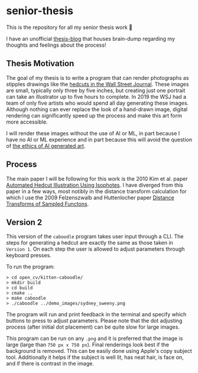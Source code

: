 # senior-thesis

This is the repository for all my senior thesis work :cowboy_hat_face:

I have an unofficial [thesis-blog](https://github.com/AriaKillebrewBruehl/senior-thesis/blob/main/thesis-blog.md) that houses brain-dump regarding my thoughts and feelings about the process!

## Thesis Motivation

The goal of my thesis is to write a program that can render photographs as stipples drawings like the [hedcuts in the Wall Street Journal](https://www.wsj.com/articles/whats-in-a-hedcut-depends-how-its-made-11576537243). These images are small, typically only three by five inches, but creating just one portrait can take an illustrator up to five hours to complete. In 2019 the WSJ had a team of only five artists who would spend all day generating these images. Although nothing can ever replace the look of a hand-drawn image, digital rendering can significantly speed up the process and make this art form more accessible.

I will render these images without the use of AI or ML, in part because I have no AI or ML experience and in part because this will avoid the question of [the ethics of AI generated art](https://jamiearpinricci.medium.com/the-ethics-of-ai-generated-art-57fb04b71646).

## Process

The main paper I will be following for this work is the 2010 Kim et al. paper [Automated Hedcut Illustration Using Isophotes](https://link.springer.com/chapter/10.1007/978-3-642-13544-6_17). I have diverged from this paper in a few ways, most notibly in the distance transform calculation for which I use the 2009 Felzenszwalb and Huttenlocher paper [Distance Transforms of Sampled Functons](https://cs.brown.edu/people/pfelzens/papers/dt-final.pdf).

## Version 2

This version of the `caboodle` program takes user input through a CLI. The steps for generating a hedcut are exactly the same as those taken in `Version 1`. On each step the user is allowed to adjust parameters through keyboard presses.

To run the program:

    > cd open_cv/kitten-caboodle/
    > mkdir build
    > cd build
    > cmake ..
    > make caboodle
    > ./caboodle ../demo_images/sydney_sweeny.png

The program will run and print feedback in the terminal and specify which buttons to press to adjust parameters. Please note that the dot adjusting process (after initial dot placement) can be quite slow for large images.

This program can be run on any `.png` and it is preferred that the image is large (large than `750 px x 750 px`). Final renderings look best if the background is removed. This can be easily done using Apple's copy subject tool. Additionally it helps if the subject is well lit, has neat hair, is face on, and if there is contrast in the image.
